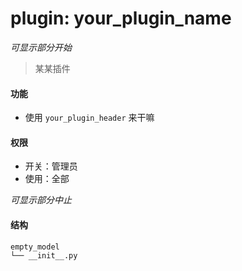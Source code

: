 # plugin: your_plugin_name

*可显示部分开始*

> 某某插件

#### 功能

- 使用 `your_plugin_header` 来干嘛

#### 权限

- 开关：管理员
- 使用：全部

*可显示部分中止*

#### 结构

```
empty_model
└── __init__.py
```
